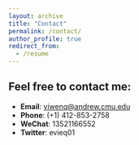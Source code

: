 ```yaml
---
layout: archive
title: "Contact"
permalink: /contact/
author_profile: true
redirect_from:
  - /resume
---
```

## Feel free to contact me:

* **Email**: yiwenq@andrew.cmu.edu
* **Phone**: (+1) 412-853-2758
* **WeChat**: 13521166552
* **Twitter**: evieq01